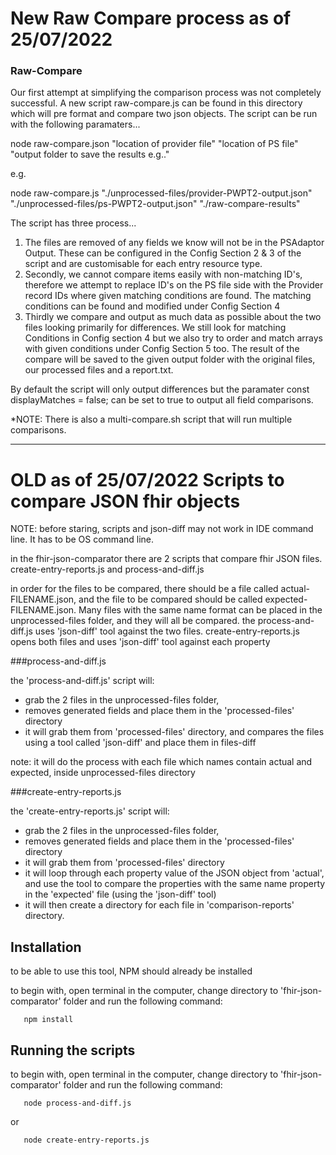 # New Raw Compare process as of 25/07/2022

### Raw-Compare

Our first attempt at simplifying the comparison process was not completely successful. 
A new script raw-compare.js can be found in this directory which will pre format and compare two json objects. 
The script can be run with the following paramaters...

node raw-compare.json "location of provider file" "location of PS file" "output folder to save the results e.g.."

e.g. 

node raw-compare.js "./unprocessed-files/provider-PWPT2-output.json" "./unprocessed-files/ps-PWPT2-output.json" "./raw-compare-results"


The script has three process...

1. The files are removed of any fields we know will not be in the PSAdaptor Output. These can be configured in the Config Section 2 & 3 of the script and are customisable for each entry resource type. 
2. Secondly, we cannot compare items easily with non-matching ID's, therefore we attempt to replace ID's on the PS file side with the Provider record IDs where given matching conditions are found. The matching conditions can be found and modified under Config Section 4 
3. Thirdly we compare and output as much data as possible about the two files looking primarily for differences. We still look for matching Conditions in Config section 4 but we also try to order and match arrays with given conditions under Config Section 5 too. The result of the compare will be saved to the given output folder with the original files, our processed files and a report.txt. 

By default the script will only output differences but the paramater const displayMatches = false; can be set to true to output all field comparisons. 

*NOTE: There is also a multi-compare.sh script that will run multiple comparisons.

_________


# OLD as of 25/07/2022 Scripts to compare JSON fhir objects

NOTE: before staring, scripts and json-diff may not work in IDE command line. It has to be OS command line.

in the fhir-json-comparator there are 2 scripts that compare fhir JSON files.
create-entry-reports.js and process-and-diff.js

in order for the files to be compared, there should be a file called actual-FILENAME.json,
and the file to be compared should be called expected-FILENAME.json. 
Many files with the same name format can be placed in the unprocessed-files folder, and they will all be compared.
the process-and-diff.js uses 'json-diff' tool against the two files. create-entry-reports.js opens both files and uses 
'json-diff' tool against each property


###process-and-diff.js

the 'process-and-diff.js' script will:
- grab the 2 files in the unprocessed-files folder,
- removes generated fields and place them in the 'processed-files' directory
- it will grab them from 'processed-files' directory, and compares the files using a tool called 'json-diff' and place 
them in files-diff


note: it will do the process with each file which names contain actual and expected, inside unprocessed-files directory

###create-entry-reports.js

the 'create-entry-reports.js' script will:
- grab the 2 files in the unprocessed-files folder,
- removes generated fields and place them in the 'processed-files' directory
- it will grab them from 'processed-files' directory
- it will loop through each property value of the JSON object from 'actual', and use the tool to compare the 
properties with the same name property in the 'expected' file (using the 'json-diff' tool) 
- it will then create a directory for each file in 'comparison-reports' directory.

## Installation
to be able to use this tool, NPM should already be installed 

to begin with, open terminal in the computer, change directory to 'fhir-json-comparator' folder and run the following 
command:

```
   npm install
```

## Running the scripts

to begin with, open terminal in the computer, change directory to 'fhir-json-comparator' folder and run the following 
command:

```
   node process-and-diff.js
```
or
```
   node create-entry-reports.js
```